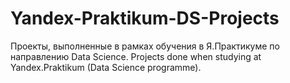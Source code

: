 # Yandex-Praktikum-DS-Projects
Проекты, выполненные в рамках обучения в Я.Практикуме по направлению Data Science.
Projects done when studying at Yandex.Praktikum (Data Science programme).
